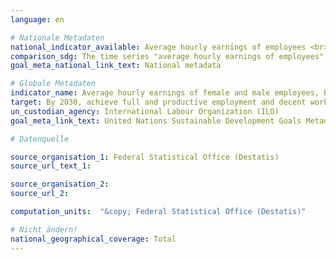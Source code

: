 ```yaml
---
language: en

# Nationale Metadaten
national_indicator_available: Average hourly earnings of employees <br> Gender Pay Gap
comparison_sdg: The time series "average hourly earnings of employees" is compliant with the international metadata description. The gender pay gap is also mentioned in the metadata.
goal_meta_national_link_text: National metadata

# Globale Metadaten
indicator_name: Average hourly earnings of female and male employees, by occupation, age and persons with disabilities
target: By 2030, achieve full and productive employment and decent work for all women and men, including for young people and persons with disabilities, and equal pay for work of equal value
un_custodian_agency: International Labour Organization (ILO)
goal_meta_link_text: United Nations Sustainable Development Goals Metadata

# Datenquelle

source_organisation_1: Federal Statistical Office (Destatis)
source_url_text_1:

source_organisation_2:
source_url_2:

computation_units:  "&copy; Federal Statistical Office (Destatis)"

# Nicht ändern!
national_geographical_coverage: Total
---
```

